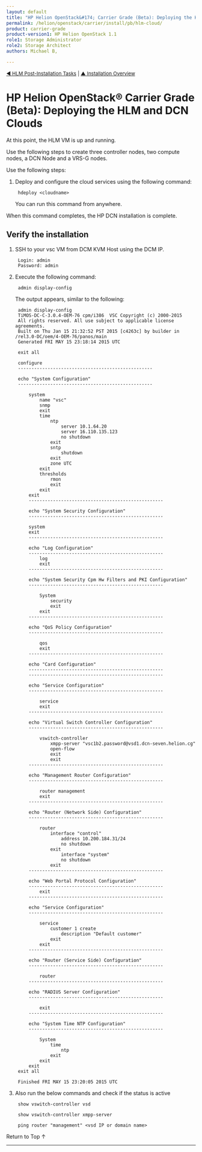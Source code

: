 ```yaml
---
layout: default
title: "HP Helion OpenStack&#174; Carrier Grade (Beta): Deploying the HLM and DCN Clouds "
permalink: /helion/openstack/carrier/install/pb/hlm-cloud/
product: carrier-grade
product-version1: HP Helion OpenStack 1.1
role1: Storage Administrator
role2: Storage Architect
authors: Michael B, 

---
```

<!--UNDER REVISION-->


<script>

function PageRefresh {
onLoad="window.refresh"
}

PageRefresh();	

</script>

<p style="font-size: small;"><a href="/helion/openstack/carrier/install/pb/workarounds/">&#9664; HLM Post-Installation Tasks</a> | <a href="/helion/openstack/carrier/install/bm/overview/">&#9650; Installation Overview</a>  </p> 

# HP Helion OpenStack&#174; Carrier Grade (Beta): Deploying the HLM and DCN Clouds 

At this point, the HLM VM is up and running.

Use the following steps to create three controller nodes, two compute nodes, a DCN Node and a VRS-G nodes.

Use the following steps:

1. Deploy and configure the cloud services using the following command:

		hdeploy <cloudname> 

	You can run this command from anywhere.

When this command completes, the HP DCN installation is complete.

## Verify the installation

1. SSH to your vsc VM from DCM KVM Host using the DCM IP.

		Login: admin
		Password: admin

2. Execute the following command:

		admin display-config

	The output appears, similar to the following:

		admin display-config
		TiMOS-DC-C-3.0.4-OEM-76 cpm/i386  VSC Copyright (c) 2000-2015
		All rights reserved. All use subject to applicable license agreements.
		Built on Thu Jan 15 21:32:52 PST 2015 [c4263c] by builder in /rel3.0-DC/oem/4-OEM-76/panos/main
		Generated FRI MAY 15 23:18:14 2015 UTC

		exit all

		configure
		--------------------------------------------------

		echo "System Configuration"
		--------------------------------------------------

			system
				name "vsc"
				snmp
				exit
				time
					ntp
						server 10.1.64.20
						server 16.110.135.123
						no shutdown
					exit
					sntp
						shutdown
					exit
					zone UTC
				exit
				thresholds
					rmon
					exit
				exit
			exit
			--------------------------------------------------

			echo "System Security Configuration"
			--------------------------------------------------

			system
			exit
			--------------------------------------------------

			echo "Log Configuration"
			--------------------------------------------------
				log
				exit
			--------------------------------------------------

			echo "System Security Cpm Hw Filters and PKI Configuration"
			--------------------------------------------------

				System
					security
					exit
				exit
			--------------------------------------------------

			echo "QoS Policy Configuration"
			--------------------------------------------------

				qos
				exit
			--------------------------------------------------

			echo "Card Configuration"
			--------------------------------------------------
			--------------------------------------------------

			echo "Service Configuration"
			--------------------------------------------------

				service
				exit
			--------------------------------------------------

			echo "Virtual Switch Controller Configuration"
			--------------------------------------------------

				vswitch-controller
					xmpp-server "vsc1b2.password@vsd1.dcn-seven.helion.cg"
					open-flow
					exit
					exit
			--------------------------------------------------

			echo "Management Router Configuration"
			--------------------------------------------------

				router management
				exit
			--------------------------------------------------

			echo "Router (Network Side) Configuration"
			--------------------------------------------------

				router
					interface "control"
						address 10.200.184.31/24
						no shutdown
					exit
						interface "system"
						no shutdown
					exit
			--------------------------------------------------

			echo "Web Portal Protocol Configuration"
			--------------------------------------------------
				exit
			--------------------------------------------------

			echo "Service Configuration"
			--------------------------------------------------

				service
					customer 1 create
						description "Default customer"
					exit
				exit
			--------------------------------------------------

			echo "Router (Service Side) Configuration"
			--------------------------------------------------

				router
			--------------------------------------------------

			echo "RADIUS Server Configuration"
			--------------------------------------------------

				exit
			--------------------------------------------------

			echo "System Time NTP Configuration"
			--------------------------------------------------

				System
					time
						ntp
					exit
				exit
			exit
		exit all

		Finished FRI MAY 15 23:20:05 2015 UTC

 

3. Also run the below commands and check if the status is active

		show vswitch-controller vsd

		show vswitch-controller xmpp-server

		ping router "management" <vsd IP or domain name>

 


<a href="#top" style="padding:14px 0px 14px 0px; text-decoration: none;"> Return to Top &#8593; </a>

---
